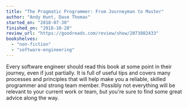 ```yaml
---
title: "The Pragmatic Programmer: From Journeyman to Master"
author: "Andy Hunt, Dave Thomas"
started_on: "2018-07-30"
finished_on: "2018-10-20"
review_url: "https://goodreads.com/review/show/2073802433"
bookshelves:
  - "non-fiction"
  - "software-engineering"
---
```


Every software engineer should read this book at some point in their journey, even if just
partially. It is full of useful tips and covers many processes and principles that will help make
you a reliable, skilled programmer and strong team member. Possibly not everything will be relevant
to your current work or team, but you're sure to find some great advice along the way.
